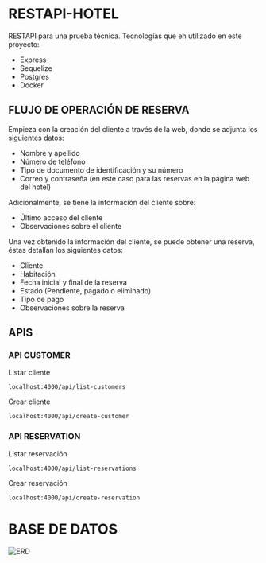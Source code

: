 # RESTAPI-HOTEL
RESTAPI para una prueba técnica.
Tecnologías que eh utilizado en este proyecto:
- Express
- Sequelize
- Postgres
- Docker
## FLUJO DE OPERACIÓN DE RESERVA
Empieza con la creación del cliente a través de la web, donde se adjunta los siguientes datos:
* Nombre y apellido
* Número de teléfono
* Tipo de documento de identificación y su número
* Correo y contraseña (en este caso para las reservas en la página web del hotel)

Adicionalmente, se tiene la información del cliente sobre:
* Último acceso del cliente
* Observaciones sobre el cliente

Una vez obtenido la información del cliente, se puede obtener una reserva, éstas detallan los siguientes datos:
* Cliente
* Habitación
* Fecha inicial y final de la reserva
* Estado (Pendiente, pagado o eliminado)
* Tipo de pago
* Observaciones sobre la reserva
## APIS
### API CUSTOMER
Listar cliente
```
localhost:4000/api/list-customers
```
Crear cliente
```
localhost:4000/api/create-customer
```
### API RESERVATION

Listar reservación
```
localhost:4000/api/list-reservations
```
Crear reservación
```
localhost:4000/api/create-reservation
```
# BASE DE DATOS
![ERD](https://user-images.githubusercontent.com/53346752/189178499-2cc8d7c2-b71c-4d20-ab37-18d8eefb9f84.png)
